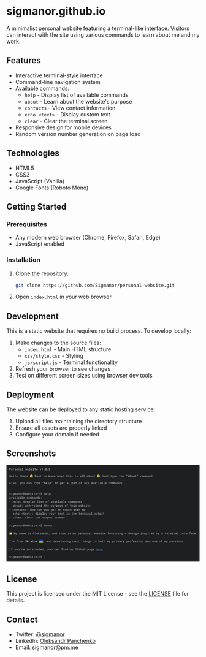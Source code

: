 # sigmanor.github.io

A minimalist personal website featuring a terminal-like interface. Visitors can interact with the site using various commands to learn about me and my work.

## Features

- Interactive terminal-style interface
- Command-line navigation system
- Available commands:
  - `help` - Display list of available commands
  - `about` - Learn about the website's purpose
  - `contacts` - View contact information
  - `echo <text>` - Display custom text
  - `clear` - Clear the terminal screen
- Responsive design for mobile devices
- Random version number generation on page load

## Technologies

- HTML5
- CSS3
- JavaScript (Vanilla)
- Google Fonts (Roboto Mono)

## Getting Started

### Prerequisites

- Any modern web browser (Chrome, Firefox, Safari, Edge)
- JavaScript enabled

### Installation

1. Clone the repository:
   ```bash
   git clone https://github.com/Sigmanor/personal-website.git
   ```
2. Open `index.html` in your web browser

## Development

This is a static website that requires no build process. To develop locally:

1. Make changes to the source files:
   - `index.html` - Main HTML structure
   - `css/style.css` - Styling
   - `js/script.js` - Terminal functionality
2. Refresh your browser to see changes
3. Test on different screen sizes using browser dev tools

## Deployment

The website can be deployed to any static hosting service:

1. Upload all files maintaining the directory structure
2. Ensure all assets are properly linked
3. Configure your domain if needed

## Screenshots

![Website Preview](assets/preview.png)

## License

This project is licensed under the MIT License - see the [LICENSE](LICENSE) file for details.

## Contact

- Twitter: [@sigmanor](https://x.com/sigmanor)
- LinkedIn: [Oleksandr Panchenko](https://www.linkedin.com/in/oleksandr-panchenko-5a88a721a)
- Email: sigmanor@pm.me
